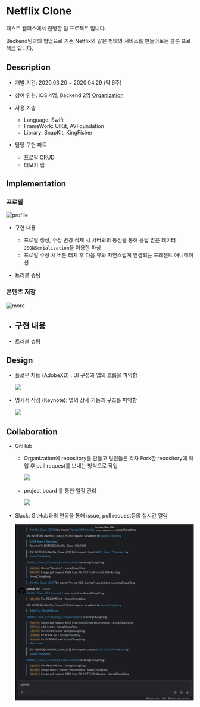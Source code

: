 # Netflix Clone

패스트 캠퍼스에서 진행한 팀 프로젝트 입니다.

Backend팀과의 협업으로 기존 Netflix와 같은 형태의 서비스를 만들어보는 클론 프로젝트 입니다.


## Description

- 개발 기간: 2020.03.20 ~ 2020.04.29 (약 6주)

- 참여 인원: iOS 4명, Backend 2명   [Organization](https://github.com/FC-NETFLEX)

- 사용 기술
  - Language: Swift
  - FrameWork: UIKit, AVFoundation
  - Library: SnapKit, KingFisher

- 담당 구현 파트
  - 프로필 CRUD
  - 더보기 탭 
  
  


## Implementation

### 프로필

![profile](https://user-images.githubusercontent.com/57229970/81154268-b4e9c980-8fbe-11ea-8abd-bf5d7d8a2c18.gif)

- 구현 내용

  - 프로필 생성, 수정 변경 삭제 시 서버와의 통신을 통해 응답 받은 데이터 `JSONSerialization`을 이용한 파싱
  - 프로필 수정 시 버튼 터치 후  다음 뷰와 자연스럽게 연결되는 프레젠트 애니메이션 

  

- 트러블 슈팅

  



### 콘텐츠 저장



![more](https://user-images.githubusercontent.com/57229970/81154361-c92dc680-8fbe-11ea-8b92-4ec4b421add9.gif)

- 구현 내용
  - 
  
  
  
- 트러블 슈팅

  

## Design

- 플로우 차트 (AdobeXD) : UI 구성과 앱의 흐름을 파악함

  <img src = "https://github.com/JoongChangYang/Netflix_Clone_iOS/blob/master/assets/FlowChart.png"></img>

  

- 명세서 작성 (Keynote): 앱의 상세 기능과 구조를 파악함

  <img src = "https://github.com/JoongChangYang/Netflix_Clone_iOS/blob/master/assets/blueprint.gif"></img>



## Collaboration

- GitHub

  - Organization에 repository를 만들고 팀원들은 각자 Fork한 repository에 작업 후 pull request를 보내는 방식으로 작업

    <img src = "https://github.com/JoongChangYang/Netflix_Clone_iOS/blob/master/assets/organization.png"></img>

  - project board 를 통한 일정 관리

    <img src = "https://github.com/JoongChangYang/Netflix_Clone_iOS/blob/master/assets/projectboard.png"></img>

  

- Slack: GitHub과의 연동을 통해 issue, pull request등의 실시간 알림

  <img src = "https://github.com/JoongChangYang/Netflix_Clone_iOS/blob/master/assets/slack.png"></img> 
















